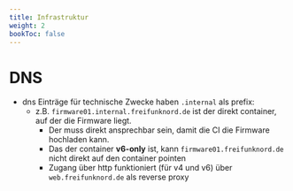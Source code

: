 ```yaml
---
title: Infrastruktur
weight: 2
bookToc: false
---
```


DNS
===

- dns Einträge für technische Zwecke haben `.internal` als prefix:
  - z.B. `firmware01.internal.freifunknord.de` ist der direkt container, auf der die Firmware liegt.
    - Der muss direkt ansprechbar sein, damit die CI die Firmware hochladen kann.
    - Das der container **v6-only** ist, kann `firmware01.freifunknord.de` nicht direkt auf den container pointen
    - Zugang über http funktioniert (für v4 und v6) über `web.freifunknord.de` als reverse proxy
